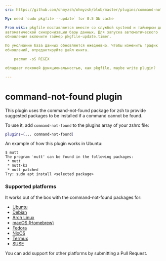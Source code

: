 ```yaml
---
src: https://github.com/ohmyzsh/ohmyzsh/blob/master/plugins/command-not-found/README.md

My: need `sudo pkgfile --update` for 0.5 Gb cache

From wiki: pkgfile поставляется вместе со службой systemd и таймером для
автоматической синхронизации базы данных. Для запуска автоматического
обновления включите таймер pkgfile-update.timer.

По умолчанию база данных обновляется ежедневно. Чтобы изменить график
обновлений, отредактируйте файл юнита.

    pacman -sS REGEX

обладает похожей функциональностью, как pkgfile, maybe write plugin?

---
```


# command-not-found plugin

This plugin uses the command-not-found package for zsh to provide suggested packages to be installed if a command cannot be found.

To use it, add `command-not-found` to the plugins array of your zshrc file:

```zsh
plugins=(... command-not-found)
```

An example of how this plugin works in Ubuntu:
```
$ mutt
The program 'mutt' can be found in the following packages:
 * mutt
 * mutt-kz
 * mutt-patched
Try: sudo apt install <selected package>
```

### Supported platforms

It works out of the box with the command-not-found packages for:

- [Ubuntu](https://www.porcheron.info/command-not-found-for-zsh/)
- [Debian](https://packages.debian.org/search?keywords=command-not-found)
- [Arch Linux](https://wiki.archlinux.org/index.php/Pkgfile#Command_not_found)
- [macOS (Homebrew)](https://github.com/Homebrew/homebrew-command-not-found)
- [Fedora](https://fedoraproject.org/wiki/Features/PackageKitCommandNotFound)
- [NixOS](https://github.com/NixOS/nixpkgs/tree/master/nixos/modules/programs/command-not-found)
- [Termux](https://github.com/termux/command-not-found)
- [SUSE](https://www.unix.com/man-page/suse/1/command-not-found/)

You can add support for other platforms by submitting a Pull Request.
